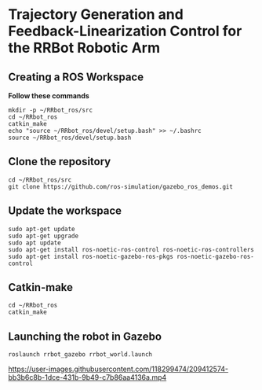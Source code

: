 # Trajectory Generation and Feedback-Linearization Control for the RRBot Robotic Arm

## Creating a ROS Workspace

**Follow these commands**
```
mkdir -p ~/RRbot_ros/src
cd ~/RRbot_ros
catkin_make
echo "source ~/RRbot_ros/devel/setup.bash" >> ~/.bashrc
source ~/RRbot_ros/devel/setup.bash
```
## Clone the repository
```
cd ~/RRbot_ros/src
git clone https://github.com/ros-simulation/gazebo_ros_demos.git
```
## Update the workspace
```
sudo apt-get update
sudo apt-get upgrade
sudo apt update
sudo apt-get install ros-noetic-ros-control ros-noetic-ros-controllers
sudo apt-get install ros-noetic-gazebo-ros-pkgs ros-noetic-gazebo-ros-control
```
## Catkin-make
```
cd ~/RRbot_ros
catkin_make
```
## Launching the robot in Gazebo
```
roslaunch rrbot_gazebo rrbot_world.launch
```


https://user-images.githubusercontent.com/118299474/209412574-bb3b6c8b-1dce-431b-9b49-c7b86aa4136a.mp4



